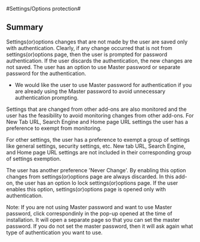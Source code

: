 #Settings/Options protection#

## Summary ##

Settings(or)options changes that are not made by the user are saved only with authentication. Clearly, if any change occurred that is not from settings(or)options page, then the user is prompted for password authentication. If the user discards the authentication, the new changes are not saved. The user has an option to use Master password or separate password for the authentication. 

 * We would like the user to use Master password for authentication if you are already using the Master password to avoid unnecessary authentication prompting. 
 
 Settings that are changed from other add-ons are also monitored and the user has the feasibility to avoid monitoring changes from other add-ons. For New Tab URL, Search Engine and Home page URL settings the user has a preference to exempt from monitoring. 
 
 For other settings, the user has a preference to exempt a group of settings like general settings, security settings, etc. New tab URL, Search Engine, and Home page URL settings are not included in their corresponding group of settings exemption. 
 
 The user has another preference 'Never Change'. By enabling this option changes from settings(or)options page are always discarded. In this add-on, the user has an option lo lock settings(or)options page. If the user enables this option, settings(or)options page is opened only with authentication.               
 
 Note: If you are not using Master password and want to use Master password, click correspondinly in the pop-up opened at the time of installation. It will open a separate page so that you can set the master password. If you do not set the master password, then it will ask again what type of authentication you want to use.
